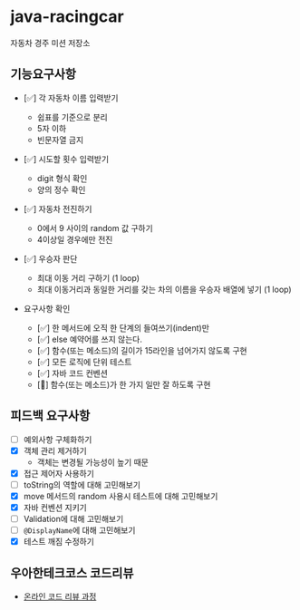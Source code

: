 # java-racingcar

자동차 경주 미션 저장소

## 기능요구사항

- [✅] 각 자동차 이름 입력받기
  - 쉽표를 기준으로 분리
  - 5자 이하
  - 빈문자열 금지

- [✅] 시도할 횟수 입력받기
  - digit 형식 확인
  - 양의 정수 확인 

- [✅] 자동차 전진하기
  - 0에서 9 사이의 random 값 구하기
  - 4이상일 경우에만 전진

- [✅] 우승자 판단
  - 최대 이동 거리 구하기 (1 loop)
  - 최대 이동거리과 동일한 거리를 갖는 차의 이름을 우승자 배열에 넣기 (1 loop)

- 요구사항 확인
  - [✅] 한 메서드에 오직 한 단계의 들여쓰기(indent)만
  - [✅] else 예약어를 쓰지 않는다.
  - [✅] 함수(또는 메소드)의 길이가 15라인을 넘어가지 않도록 구현
  - [✅] 모든 로직에 단위 테스트
  - [✅] 자바 코드 컨벤션
  - [🤷‍️] 함수(또는 메소드)가 한 가지 일만 잘 하도록 구현

## 피드백 요구사항

- [ ] 예외사항 구체화하기
- [x] 객체 관리 제거하기
  - 객체는 변경될 가능성이 높기 때문
- [x] 접근 제어자 사용하기
- [ ] toString의 역할에 대해 고민해보기
- [x] move 메서드의 random 사용시 테스트에 대해 고민해보기
- [x] 자바 컨벤션 지키기
- [ ] Validation에 대해 고민해보기
- [ ] `@DisplayName`에 대해 고민해보기
- [x] 테스트 깨짐 수정하기

## 우아한테크코스 코드리뷰

- [온라인 코드 리뷰 과정](https://github.com/woowacourse/woowacourse-docs/blob/master/maincourse/README.md)
